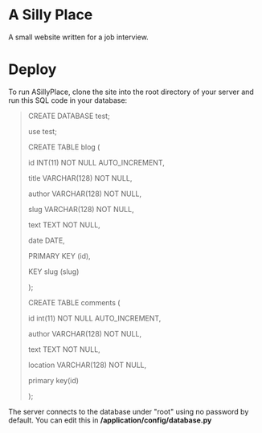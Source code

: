 A Silly Place
=======

A small website written for a job interview.


Deploy
======

To run ASillyPlace, clone the site into the root directory of your server and run this SQL code in your database: 

> CREATE DATABASE test;
> 
> use test;
> 
> CREATE TABLE blog (
> 
>	id INT(11) NOT NULL AUTO_INCREMENT,
> 
>	title VARCHAR(128) NOT NULL,
> 
>	author VARCHAR(128) NOT NULL,
> 
>	slug VARCHAR(128) NOT NULL,
> 
>	text TEXT NOT NULL,
> 
> 	date DATE,
> 
>	PRIMARY KEY (id),
> 
>	KEY slug (slug)
> 
> );
> 
> CREATE TABLE comments (
> 
>	id int(11) NOT NULL AUTO_INCREMENT,
> 
>	author VARCHAR(128) NOT NULL,
> 
>	text TEXT NOT NULL,
>	
>	location VARCHAR(128) NOT NULL,
> 
>	primary key(id)
> 
> );


The server connects to the database under "root" using no password by default. You can edit this in **/application/config/database.py**
